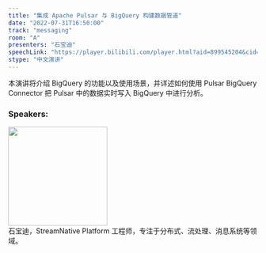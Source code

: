 ```yaml
---
title: "集成 Apache Pulsar 与 BigQuery 构建数据管道"
date: "2022-07-31T16:50:00"
track: "messaging"
room: "A"
presenters: "石宝迪"
speechLink: "https://player.bilibili.com/player.html?aid=899545204&cid=813687246&page=1"
stype: "中文演讲"
---
```

本演讲将介绍 BigQuery 的功能以及使用场景，并详述如何使用 Pulsar BigQuery Connector 把 Pulsar 中的数据实时写入 BigQuery 中进行分析。
 ### Speakers: 
 <img src="images/speaker/1205.png" width="200" /><br>石宝迪，StreamNative Platform 工程师，专注于分布式、流处理、消息系统等领域。

 
